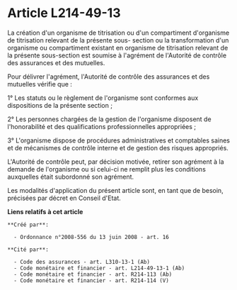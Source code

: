 # Article L214-49-13

La création d'un organisme de titrisation ou d'un compartiment d'organisme de titrisation relevant de la présente sous-
section ou la transformation d'un organisme ou compartiment existant en organisme de titrisation relevant de la présente
sous-section est soumise à l'agrément de l'Autorité de contrôle des assurances et des mutuelles. 

Pour délivrer l'agrément, l'Autorité de contrôle des assurances et des mutuelles vérifie que : 

1° Les statuts ou le règlement de l'organisme sont conformes aux dispositions de la présente section ; 

2° Les personnes chargées de la gestion de l'organisme disposent de l'honorabilité et des qualifications professionnelles
appropriées ; 

3° L'organisme dispose de procédures administratives et comptables saines et de mécanismes de contrôle interne et de gestion
des risques appropriés. 

L'Autorité de contrôle peut, par décision motivée, retirer son agrément à la demande de l'organisme ou si celui-ci ne remplit
plus les conditions auxquelles était subordonné son agrément. 

Les modalités d'application du présent article sont, en tant que de besoin, précisées par décret en Conseil d'Etat.

**Liens relatifs à cet article**

	**Créé par**:

	  - Ordonnance n°2008-556 du 13 juin 2008 - art. 16

	**Cité par**:

	  - Code des assurances - art. L310-13-1 (Ab)
	  - Code monétaire et financier - art. L214-49-13-1 (Ab)
	  - Code monétaire et financier - art. R214-113 (Ab)
	  - Code monétaire et financier - art. R214-114 (V)
